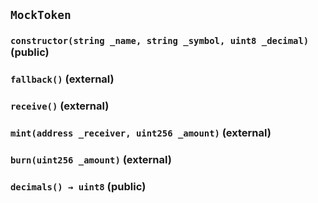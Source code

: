 ## `MockToken`






### `constructor(string _name, string _symbol, uint8 _decimal)` (public)





### `fallback()` (external)





### `receive()` (external)





### `mint(address _receiver, uint256 _amount)` (external)





### `burn(uint256 _amount)` (external)





### `decimals() → uint8` (public)








